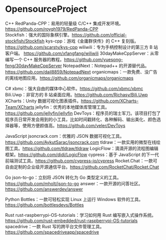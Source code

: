 # OpensourceProject
C++
RedPanda-CPP：易用的轻量级 C/C++ 集成开发环境。https://github.com/royqh1979/RedPanda-CPP    
Stockfish：强大的国际象棋引擎。https://github.com/official-stockfish/Stockfish
kys-cpp：游戏《金庸群侠传》的 C++ 复刻版。 https://github.com/scarsty/kys-cpp
wiliwili：专为手柄控制设计的第三方 B 站客户端。 https://github.com/xfangfang/wiliwili
30dayMakeCppServer：从零编写一个 C++ 服务器的教程。https://github.com/yuesong-feng/30dayMakeCppServer
NotepadNext：Notepad++  的开源替代品。https://github.com/dail8859/NotepadNext
organicmaps：一款免费、没广告的离线地图应用。https://github.com/organicmaps/organicmaps

C#
xbmc：强大自由的媒体中心软件。https://github.com/xbmc/xbmc
Bili.Uwp：非官方的 B 站桌面应用。https://github.com/Richasy/Bili.Uwp
XCharts：Unity 数据可视化图表插件。https://github.com/XCharts-Team/XCharts
jellyfin：优秀的本地媒体库管理工具。 https://github.com/jellyfin/jellyfin
DevToys：程序员的瑞士军刀。该项目打包了程序员日常开发会用到的小工具，比如时间戳转化、各种解码、输出美化、颜色选择器等，使用方便颜值高。https://github.com/veler/DevToys

JavaScript
jsoncrack.com：优雅的 JSON 数据可视化工具。 https://github.com/AykutSarac/jsoncrack.com
tldraw：一款实用的微型在线绘图工具。https://github.com/tldraw/tldraw
LogicFlow：滴滴开源的流程图编辑框架。https://github.com/didi/LogicFlow
cypress：基于 JavaScript 的下一代前端测试工具。https://github.com/cypress-io/cypress
Rocket.Chat：一款可自由定制的企业级开源通信平台。https://github.com/RocketChat/Rocket.Chat

Go
json-to-go：立刻将 JSON 转化为 Go 类型定义的工具。https://github.com/mholt/json-to-go
answer：一款开源的问答社区。https://github.com/answerdev/answer

Python
Bottles：一款可轻松实现 Linux 上运行 Windows 软件的工具。https://github.com/bottlesdevs/Bottles

Rust
rust-raspberrypi-OS-tutorials：学习如何用 Rust 编写嵌入式操作系统。https://github.com/rust-embedded/rust-raspberrypi-OS-tutorials
spacedrive：一款 Rust 写的跨平台文件管理工具。https://github.com/spacedriveapp/spacedrive